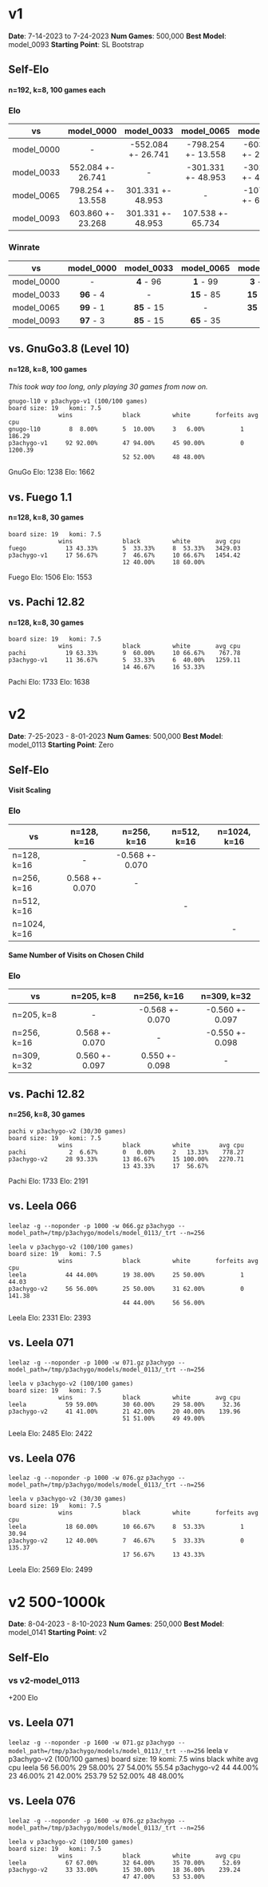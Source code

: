 # v1

<b>Date</b>: 7-14-2023 to 7-24-2023
<b>Num Games</b>: 500,000
<b>Best Model</b>: model_0093
<b>Starting Point</b>: SL Bootstrap

## Self-Elo

#### n=192, k=8, 100 games each

### Elo

| vs         | model_0000 |model_0033 | model_0065 | model_0093 |
|------------|:----------:|:----------:|:----------:|:----------:|
| model_0000 | - | -552.084 +- 26.741 | -798.254 +- 13.558 | -603.860 +- 23.268 |
| model_0033 | 552.084 +- 26.741| - | -301.331 +- 48.953 | -301.331 +- 48.953 |
| model_0065 | 798.254 +- 13.558| 301.331 +- 48.953 | - | -107.538 +- 65.734 |
| model_0093 | 603.860 +- 23.268| 301.331 +- 48.953 | 107.538 +- 65.734 | - |

### Winrate

| vs         | model_0000 |model_0033 | model_0065 | model_0093 |
|------------|:----------:|:----------:|:----------:|:----------:|
| model_0000 | - | <b>4</b> - 96 | <b>1</b> - 99 | <b>3</b> - 97 |
| model_0033 | <b>96</b> - 4 | - | <b>15</b> - 85 | <b>15</b> - 85 |
| model_0065 | <b>99</b> - 1 | <b>85</b> - 15 | - | <b>35</b> - 65 |
| model_0093 | <b>97</b> - 3 | <b>85</b> - 15 | <b>65</b> - 35 | - |

## vs. GnuGo3.8 (Level 10)
#### n=128, k=8, 100 games
*This took way too long, only playing 30 games from now on.*

```
gnugo-l10 v p3achygo-v1 (100/100 games)
board size: 19   komi: 7.5
              wins              black         white       forfeits avg cpu
gnugo-l10        8  8.00%       5  10.00%     3   6.00%          1  186.29
p3achygo-v1     92 92.00%       47 94.00%     45 90.00%          0 1200.39
                                52 52.00%     48 48.00%
```

GnuGo Elo: 1238
Elo: 1662

## vs. Fuego 1.1
#### n=128, k=8, 30 games
```
board size: 19   komi: 7.5
              wins              black         white       avg cpu
fuego           13 43.33%       5  33.33%     8  53.33%   3429.03
p3achygo-v1     17 56.67%       7  46.67%     10 66.67%   1454.42
                                12 40.00%     18 60.00%
```

Fuego Elo: 1506
Elo: 1553

## vs. Pachi 12.82
#### n=128, k=8, 30 games
```
board size: 19   komi: 7.5
              wins              black         white       avg cpu
pachi           19 63.33%       9  60.00%     10 66.67%    767.78
p3achygo-v1     11 36.67%       5  33.33%     6  40.00%   1259.11
                                14 46.67%     16 53.33%
```
Pachi Elo: 1733
Elo: 1638

# v2

<b>Date</b>: 7-25-2023 - 8-01-2023
<b>Num Games</b>: 500,000
<b>Best Model</b>: model_0113
<b>Starting Point</b>: Zero

## Self-Elo

#### Visit Scaling

### Elo

| vs         | n=128, k=16 |n=256, k=16 | n=512, k=16 | n=1024, k=16 |
|------------|:----------:|:----------:|:----------:|:----------:|
| n=128, k=16 | - |  -0.568 +- 0.070 |  |  |
| n=256, k=16 | 0.568 +- 0.070 | - |  |  |
| n=512, k=16 | | | - |  |
| n=1024, k=16 | | | | - |

#### Same Number of Visits on Chosen Child

### Elo

| vs         | n=205, k=8 | n=256, k=16 | n=309, k=32 |
|------------|:----------:|:----------:|:----------:|
| n=205, k=8 | - |  -0.568 +- 0.070 |  -0.560 +- 0.097 |  
| n=256, k=16 | 0.568 +- 0.070 | - |  -0.550 +- 0.098| 
| n=309, k=32 | 0.560 +- 0.097 | 0.550 +- 0.098| - |  

## vs. Pachi 12.82
#### n=256, k=8, 30 games
```
pachi v p3achygo-v2 (30/30 games)
board size: 19   komi: 7.5
              wins              black         white        avg cpu
pachi            2  6.67%       0   0.00%     2   13.33%    778.27
p3achygo-v2     28 93.33%       13 86.67%     15 100.00%   2270.71
                                13 43.33%     17  56.67%
```
Pachi Elo: 1733
Elo: 2191

## vs. Leela 066
`leelaz -g --noponder -p 1000 -w 066.gz`
`p3achygo --model_path=/tmp/p3achygo/models/model_0113/_trt --n=256`
```
leela v p3achygo-v2 (100/100 games)
board size: 19   komi: 7.5
              wins              black         white       forfeits avg cpu
leela           44 44.00%       19 38.00%     25 50.00%          1   44.03
p3achygo-v2     56 56.00%       25 50.00%     31 62.00%          0  141.38
                                44 44.00%     56 56.00%
```
Leela Elo: 2331
Elo: 2393

## vs. Leela 071
`leelaz -g --noponder -p 1000 -w 071.gz`
`p3achygo --model_path=/tmp/p3achygo/models/model_0113/_trt --n=256`
```
leela v p3achygo-v2 (100/100 games)
board size: 19   komi: 7.5
              wins              black         white       avg cpu
leela           59 59.00%       30 60.00%     29 58.00%     32.36
p3achygo-v2     41 41.00%       21 42.00%     20 40.00%    139.96
                                51 51.00%     49 49.00%
```

Leela Elo: 2485
Elo: 2422

## vs. Leela 076
`leelaz -g --noponder -p 1000 -w 076.gz`
`p3achygo --model_path=/tmp/p3achygo/models/model_0113/_trt --n=256`
```
leela v p3achygo-v2 (30/30 games)
board size: 19   komi: 7.5
              wins              black         white       forfeits avg cpu
leela           18 60.00%       10 66.67%     8  53.33%          1   30.94
p3achygo-v2     12 40.00%       7  46.67%     5  33.33%          0  135.37
                                17 56.67%     13 43.33%
```

Leela Elo: 2569
Elo: 2499

# v2 500-1000k

<b>Date</b>: 8-04-2023 - 8-10-2023
<b>Num Games</b>: 250,000
<b>Best Model</b>: model_0141
<b>Starting Point</b>: v2

## Self-Elo

### vs v2-model_0113

+200 Elo

## vs. Leela 071
`leelaz -g --noponder -p 1600 -w 071.gz`
`p3achygo --model_path=/tmp/p3achygo/models/model_0113/_trt --n=256`
leela v p3achygo-v2 (100/100 games)
board size: 19   komi: 7.5
              wins              black         white       avg cpu
leela           56 56.00%       29 58.00%     27 54.00%     55.54
p3achygo-v2     44 44.00%       23 46.00%     21 42.00%    253.79
                                52 52.00%     48 48.00%

## vs. Leela 076
`leelaz -g --noponder -p 1600 -w 076.gz`
`p3achygo --model_path=/tmp/p3achygo/models/model_0113/_trt --n=256`
```
leela v p3achygo-v2 (100/100 games)
board size: 19   komi: 7.5
              wins              black         white       avg cpu
leela           67 67.00%       32 64.00%     35 70.00%     52.69
p3achygo-v2     33 33.00%       15 30.00%     18 36.00%    239.24
                                47 47.00%     53 53.00%
```
